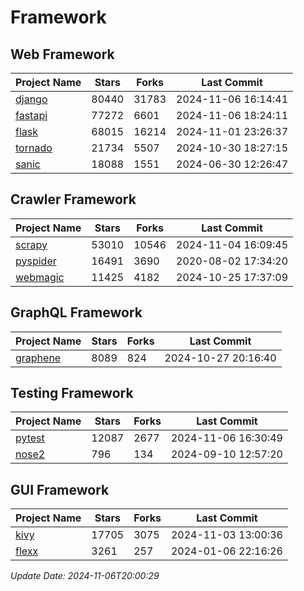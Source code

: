 # Framework

## Web Framework
| Project Name | Stars | Forks | Last Commit |
| ------------ | ----- | ----- | ----------- |
| [django](https://github.com/django/django) | 80440 | 31783 | 2024-11-06 16:14:41 |
| [fastapi](https://github.com/fastapi/fastapi) | 77272 | 6601 | 2024-11-06 18:24:11 |
| [flask](https://github.com/pallets/flask) | 68015 | 16214 | 2024-11-01 23:26:37 |
| [tornado](https://github.com/tornadoweb/tornado) | 21734 | 5507 | 2024-10-30 18:27:15 |
| [sanic](https://github.com/sanic-org/sanic) | 18088 | 1551 | 2024-06-30 12:26:47 |

## Crawler Framework
| Project Name | Stars | Forks | Last Commit |
| ------------ | ----- | ----- | ----------- |
| [scrapy](https://github.com/scrapy/scrapy) | 53010 | 10546 | 2024-11-04 16:09:45 |
| [pyspider](https://github.com/binux/pyspider) | 16491 | 3690 | 2020-08-02 17:34:20 |
| [webmagic](https://github.com/code4craft/webmagic) | 11425 | 4182 | 2024-10-25 17:37:09 |

## GraphQL Framework
| Project Name | Stars | Forks | Last Commit |
| ------------ | ----- | ----- | ----------- |
| [graphene](https://github.com/graphql-python/graphene) | 8089 | 824 | 2024-10-27 20:16:40 |

## Testing Framework
| Project Name | Stars | Forks | Last Commit |
| ------------ | ----- | ----- | ----------- |
| [pytest](https://github.com/pytest-dev/pytest) | 12087 | 2677 | 2024-11-06 16:30:49 |
| [nose2](https://github.com/nose-devs/nose2) | 796 | 134 | 2024-09-10 12:57:20 |

## GUI Framework
| Project Name | Stars | Forks | Last Commit |
| ------------ | ----- | ----- | ----------- |
| [kivy](https://github.com/kivy/kivy) | 17705 | 3075 | 2024-11-03 13:00:36 |
| [flexx](https://github.com/flexxui/flexx) | 3261 | 257 | 2024-01-06 22:16:26 |

*Update Date: 2024-11-06T20:00:29*